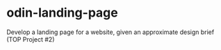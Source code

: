 # odin-landing-page
Develop a landing page for a website, given an approximate design brief (TOP Project #2)
